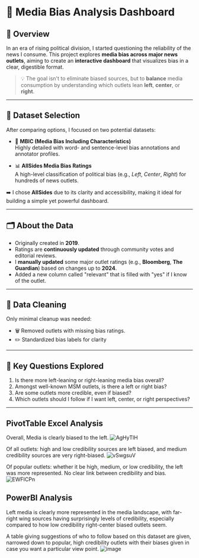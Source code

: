 # 📰 Media Bias Analysis Dashboard

## 📌 Overview

In an era of rising political division, I started questioning the reliability of the news I consume. This project explores **media bias across major news outlets**, aiming to create an **interactive dashboard** that visualizes bias in a clear, digestible format.

> 💡 The goal isn't to eliminate biased sources, but to **balance** media consumption by understanding which outlets lean **left**, **center**, or **right**.

---

## 📂 Dataset Selection

After comparing options, I focused on two potential datasets:

- 🧠 **MBIC (Media Bias Including Characteristics)**  
  Highly detailed with word- and sentence-level bias annotations and annotator profiles.

- 📊 **AllSides Media Bias Ratings**  
  A high-level classification of political bias (e.g., *Left*, *Center*, *Right*) for hundreds of news outlets.

➡️ I chose **AllSides** due to its clarity and accessibility, making it ideal for building a simple yet powerful dashboard.

---

## 🗂️ About the Data

- Originally created in **2019**.
- Ratings are **continuously updated** through community votes and editorial reviews.
- I **manually updated** some major outlet ratings (e.g., **Bloomberg**, **The Guardian**) based on changes up to **2024**.
- Added a new column called "relevant" that is filled with "yes" if I know of the outlet.

---

## 🔧 Data Cleaning

Only minimal cleanup was needed:

- 🗑️ Removed outlets with missing bias ratings.
- ✏️ Standardized bias labels for clarity

---

## 🎯 Key Questions Explored

1. Is there more left-leaning or right-leaning media bias overall?
2. Amongst well-known MSM outlets, is there a left or right bias?
3. Are some outlets more credible, even if biased?
4. Which outlets should I follow if I want left, center, or right perspectives?

--- 

## PivotTable Excel Analysis
Overall, Media is clearly biased to the left. 
![AgHyTlH](https://github.com/user-attachments/assets/316a0370-8367-45bd-b32d-1705446476da)

Of all outlets: high and low credibility sources are left biased, and medium credibility sources are very right-biased.
![vSwgsuV](https://github.com/user-attachments/assets/2c206283-030a-4783-849e-580c97808843)


Of popular outlets: whether it be high, medium, or low credibility, the left was more represented. No clear link between credibility and bias.
![EWFICPn](https://github.com/user-attachments/assets/87bf90f9-bdda-455d-8f22-4828cfb0e5f7)

## PowerBI Analysis

Left media is clearly more represented in the media landscape, with far-right wing sources having surprisingly levels of credibility, especially compared to how low credibility right-center biased outlets seem.

A table giving suggestions of who to follow based on this dataset are given, narrowed down to popular, high credibility outlets with their biases given in case you want a particular view point.
![image](https://github.com/user-attachments/assets/1a802ac4-1358-491c-917b-8734416894f4)

